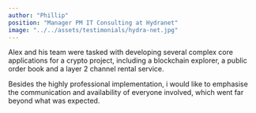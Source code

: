 ```yaml
---
author: "Phillip"
position: "Manager PM IT Consulting at Hydranet"
image: "../../assets/testimonials/hydra-net.jpg"
---
```


Alex and his team were tasked with developing several complex core applications for a crypto project, including a blockchain explorer, a public order book and a layer 2 channel rental service.

Besides the highly professional implementation, i would like to emphasise the communication and availability of everyone involved, which went far beyond what was expected.